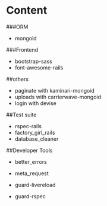 # Content

###ORM
* mongoid

###Frontend
* bootstrap-sass
* font-awesome-rails

##others
* paginate with kaminari-mongoid
* uploads with carrierwave-mongoid
* login with devise

##Test suite
* rspec-rails
* factory_girl_rails
* database_cleaner

##Developer Tools
* better_errors
* meta_request

* guard-livereload
* guard-rspec
